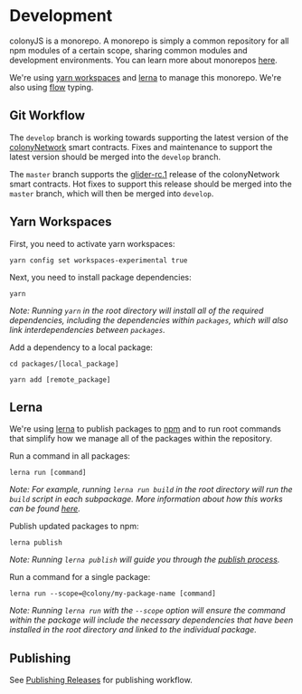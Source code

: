 # Development

colonyJS is a monorepo. A monorepo is simply a common repository for all npm modules of a certain scope, sharing common modules and development environments. You can learn more about monorepos [here](https://github.com/babel/babel/blob/master/doc/design/monorepo.md).

We're using [yarn workspaces](https://yarnpkg.com/blog/2017/08/02/introducing-workspaces/) and [lerna](https://github.com/lerna/lerna) to manage this monorepo. We're also using [flow](https://flow.org/) typing.

## Git Workflow

The `develop` branch is working towards supporting the latest version of the [colonyNetwork](https://github.com/JoinColony/colonyNetwork) smart contracts. Fixes and maintenance to support the latest version should be merged into the `develop` branch.

The `master` branch supports the [glider-rc.1](https://github.com/JoinColony/colonyNetwork/releases/tag/glider-rc.1) release of the colonyNetwork smart contracts. Hot fixes to support this release should be merged into the `master` branch, which will then be merged into `develop`.

## Yarn Workspaces

First, you need to activate yarn workspaces:

```
yarn config set workspaces-experimental true
```

Next, you need to install package dependencies:

```
yarn
```

*Note: Running `yarn` in the root directory will install all of the required dependencies, including the dependencies within `packages`, which will also link interdependencies between `packages`.*

Add a dependency to a local package:

```
cd packages/[local_package]

yarn add [remote_package]
```

## Lerna

We're using [lerna](https://github.com/lerna/lerna) to publish packages to [npm](https://www.npmjs.com) and to run root commands that simplify how we manage all of the packages within the repository.

Run a command in all packages:

```
lerna run [command]
```

*Note: For example, running `lerna run build` in the root directory will run the `build` script in each subpackage. More information about how this works can be found [here](https://github.com/lerna/lerna#run).*

Publish updated packages to npm:

```
lerna publish
```

*Note: Running `lerna publish` will guide you through the [publish process](https://github.com/lerna/lerna#publish).*

Run a command for a single package:

```
lerna run --scope=@colony/my-package-name [command]
```

*Note: Running `lerna run` with the `--scope` option will ensure the command within the package will include the necessary dependencies that have been installed in the root directory and linked to the individual package.*

## Publishing

See [Publishing Releases](https://github.com/JoinColony/colonyJS/wiki/Publishing-Releases) for publishing workflow.
